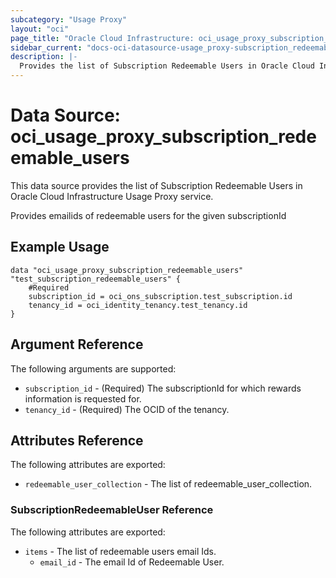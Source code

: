 ```yaml
---
subcategory: "Usage Proxy"
layout: "oci"
page_title: "Oracle Cloud Infrastructure: oci_usage_proxy_subscription_redeemable_users"
sidebar_current: "docs-oci-datasource-usage_proxy-subscription_redeemable_users"
description: |-
  Provides the list of Subscription Redeemable Users in Oracle Cloud Infrastructure Usage Proxy service
---
```


# Data Source: oci_usage_proxy_subscription_redeemable_users
This data source provides the list of Subscription Redeemable Users in Oracle Cloud Infrastructure Usage Proxy service.

Provides emailids of redeemable users for the given subscriptionId


## Example Usage

```hcl
data "oci_usage_proxy_subscription_redeemable_users" "test_subscription_redeemable_users" {
	#Required
	subscription_id = oci_ons_subscription.test_subscription.id
	tenancy_id = oci_identity_tenancy.test_tenancy.id
}
```

## Argument Reference

The following arguments are supported:

* `subscription_id` - (Required) The subscriptionId for which rewards information is requested for.
* `tenancy_id` - (Required) The OCID of the tenancy.


## Attributes Reference

The following attributes are exported:

* `redeemable_user_collection` - The list of redeemable_user_collection.

### SubscriptionRedeemableUser Reference

The following attributes are exported:

* `items` - The list of redeemable users email Ids.
	* `email_id` - The email Id of Redeemable User.

